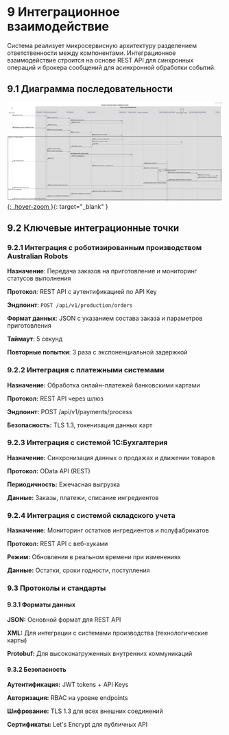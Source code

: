 # 9	Интеграционное взаимодействие
Система реализует микросервисную архитектуру разделением ответственности между компонентами. Интеграционное взаимодействие строится на основе REST API для синхронных операций и брокера сообщений для асинхронной обработки событий.
## 9.1	Диаграмма последовательности

[![Оформление заказа через приложение](diagrams/sequence_diagram.jpg){: .hover-zoom }](diagrams/sequence_diagram.jpg){: target="_blank" }

<style>
.hover-zoom {
    max-width: 100%;
    max-height: 600px;
    cursor: zoom-in;
    border: 2px solid #ccc;
    padding: 20px;
    object-fit: contain;
    display: block;
    margin: 25px auto;
    transition: transform 0.5s ease;
}

.hover-zoom:hover {
    transform: scale(1.8);
    z-index: 100;
    position: relative;
}
</style>


## 9.2 Ключевые интеграционные точки

### 9.2.1 Интеграция с роботизированным производством Australian Robots

**Назначение**: Передача заказов на приготовление и мониторинг статусов выполнения

**Протокол**: REST API с аутентификацией по API Key

**Эндпоинт**: `POST /api/v1/production/orders`

**Формат данных**: JSON с указанием состава заказа и параметров приготовления

**Таймаут**: 5 секунд

**Повторные попытки**: 3 раза с экспоненциальной задержкой

### 9.2.2 Интеграция с платежными системами
**Назначение:** Обработка онлайн-платежей банковскими картами

**Протокол:** REST API через шлюз 

**Эндпоинт:** POST /api/v1/payments/process

**Безопасность:** TLS 1.3, токенизация данных карт

### 9.2.3 Интеграция с системой 1С:Бухгалтерия
**Назначение:** Синхронизация данных о продажах и движении товаров

**Протокол:** OData API (REST)

**Периодичность:** Ежечасная выгрузка

**Данные:** Заказы, платежи, списание ингредиентов

### 9.2.4 Интеграция с системой складского учета
**Назначение:** Мониторинг остатков ингредиентов и полуфабрикатов

**Протокол:** REST API с веб-хуками

**Режим:** Обновления в реальном времени при изменениях

**Данные:** Остатки, сроки годности, поступления

### 9.3 Протоколы и стандарты

#### 9.3.1 Форматы данных

**JSON:** Основной формат для REST API

**XML:** Для интеграции с системами производства (технологические карты)

**Protobuf:** Для высоконагруженных внутренних коммуникаций

#### 9.3.2 Безопасность

**Аутентификация:** JWT tokens + API Keys

**Авторизация:** RBAC на уровне endpoints

**Шифрование:** TLS 1.3 для всех внешних соединений

**Сертификаты:** Let's Encrypt для публичных API

